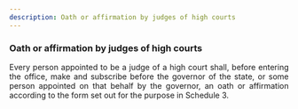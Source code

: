 ```yaml
---
description: Oath or affirmation by judges of high courts
---
```


### Oath or affirmation by judges of high courts
<div style="text-align: justify">

Every person appointed to be a judge of a high court shall, before entering the office, make and subscribe before the governor of the state, or some person appointed on that behalf by the governor, an oath or affirmation according to the form set out for the purpose in Schedule 3.
